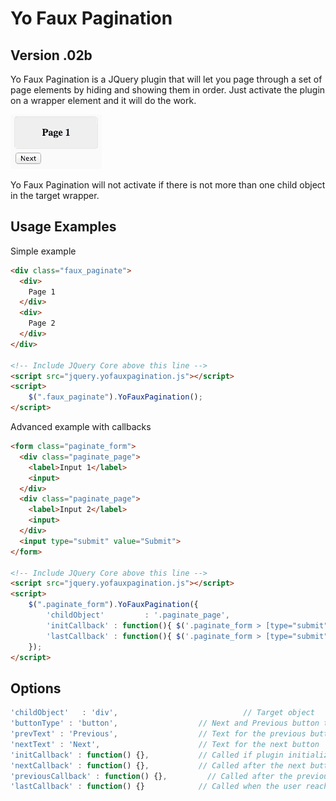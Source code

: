 # Yo Faux Pagination 
## Version .02b
Yo Faux Pagination is a JQuery plugin that will let you page through a set of page elements by hiding and showing them in order. Just activate the plugin on a wrapper element and it will do the work.

![Animated Example](https://github.com/chrisltd/yo_faux_pagination/raw/master/example.gif)

Yo Faux Pagination will not activate if there is not more than one child object in the target wrapper.

## Usage Examples
Simple example
```html
<div class="faux_paginate">
  <div>
    Page 1
  </div>
  <div>
    Page 2
  </div>
</div>

<!-- Include JQuery Core above this line -->
<script src="jquery.yofauxpagination.js"></script>
<script>
	$(".faux_paginate").YoFauxPagination();
</script>
```

Advanced example with callbacks
```html
<form class="paginate_form">
  <div class="paginate_page">
    <label>Input 1</label>
    <input>
  </div>
  <div class="paginate_page">
    <label>Input 2</label>
    <input>
  </div>
  <input type="submit" value="Submit">
</form>

<!-- Include JQuery Core above this line -->
<script src="jquery.yofauxpagination.js"></script>
<script>
	$(".paginate_form").YoFauxPagination({
		'childObject'         : '.paginate_page',
		'initCallback' : function(){ $('.paginate_form > [type="submit"]').hide(); }, // Hide submit form
		'lastCallback' : function(){ $('.paginate_form > [type="submit"]').show(); } 
	});
</script>
```

## Options
```js
'childObject'	: 'div',            				// Target object
'buttonType' : 'button',                  // Next and Previous button tag
'prevText' : 'Previous',                  // Text for the previous button
'nextText' : 'Next',                      // Text for the next button
'initCallback' : function() {},           // Called if plugin initialized on an object
'nextCallback' : function() {},           // Called after the next button is pressed
'previousCallback' : function() {},     	// Called after the previous button is pressed
'lastCallback' : function() {}            // Called when the user reaches the last "page"
```